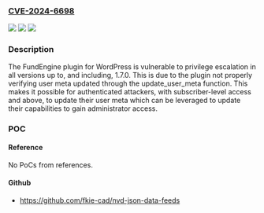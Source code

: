 ### [CVE-2024-6698](https://cve.mitre.org/cgi-bin/cvename.cgi?name=CVE-2024-6698)
![](https://img.shields.io/static/v1?label=Product&message=FundEngine%20%E2%80%93%20Donation%20and%20Crowdfunding%20Platform&color=blue)
![](https://img.shields.io/static/v1?label=Version&message=*%3C%3D%201.7.0%20&color=brighgreen)
![](https://img.shields.io/static/v1?label=Vulnerability&message=CWE-862%20Missing%20Authorization&color=brighgreen)

### Description

The FundEngine plugin for WordPress is vulnerable to privilege escalation in all versions up to, and including, 1.7.0. This is due to the plugin not properly verifying user meta updated through the update_user_meta function. This makes it possible for authenticated attackers, with subscriber-level access and above, to update their user meta which can be leveraged to update their capabilities to gain administrator access.

### POC

#### Reference
No PoCs from references.

#### Github
- https://github.com/fkie-cad/nvd-json-data-feeds

